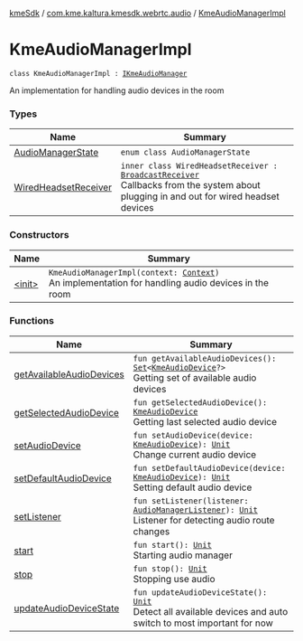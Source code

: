 [kmeSdk](../../index.md) / [com.kme.kaltura.kmesdk.webrtc.audio](../index.md) / [KmeAudioManagerImpl](./index.md)

# KmeAudioManagerImpl

`class KmeAudioManagerImpl : `[`IKmeAudioManager`](../-i-kme-audio-manager/index.md)

An implementation for handling audio devices in the room

### Types

| Name | Summary |
|---|---|
| [AudioManagerState](-audio-manager-state/index.md) | `enum class AudioManagerState` |
| [WiredHeadsetReceiver](-wired-headset-receiver/index.md) | `inner class WiredHeadsetReceiver : `[`BroadcastReceiver`](https://developer.android.com/reference/android/content/BroadcastReceiver.html)<br>Callbacks from the system about plugging in and out for wired headset devices |

### Constructors

| Name | Summary |
|---|---|
| [&lt;init&gt;](-init-.md) | `KmeAudioManagerImpl(context: `[`Context`](https://developer.android.com/reference/android/content/Context.html)`)`<br>An implementation for handling audio devices in the room |

### Functions

| Name | Summary |
|---|---|
| [getAvailableAudioDevices](get-available-audio-devices.md) | `fun getAvailableAudioDevices(): `[`Set`](https://kotlinlang.org/api/latest/jvm/stdlib/kotlin.collections/-set/index.html)`<`[`KmeAudioDevice`](../-kme-audio-device/index.md)`?>`<br>Getting set of available audio devices |
| [getSelectedAudioDevice](get-selected-audio-device.md) | `fun getSelectedAudioDevice(): `[`KmeAudioDevice`](../-kme-audio-device/index.md)<br>Getting last selected audio device |
| [setAudioDevice](set-audio-device.md) | `fun setAudioDevice(device: `[`KmeAudioDevice`](../-kme-audio-device/index.md)`): `[`Unit`](https://kotlinlang.org/api/latest/jvm/stdlib/kotlin/-unit/index.html)<br>Change current audio device |
| [setDefaultAudioDevice](set-default-audio-device.md) | `fun setDefaultAudioDevice(device: `[`KmeAudioDevice`](../-kme-audio-device/index.md)`): `[`Unit`](https://kotlinlang.org/api/latest/jvm/stdlib/kotlin/-unit/index.html)<br>Setting default audio device |
| [setListener](set-listener.md) | `fun setListener(listener: `[`AudioManagerListener`](../-audio-manager-listener/index.md)`): `[`Unit`](https://kotlinlang.org/api/latest/jvm/stdlib/kotlin/-unit/index.html)<br>Listener for detecting audio route changes |
| [start](start.md) | `fun start(): `[`Unit`](https://kotlinlang.org/api/latest/jvm/stdlib/kotlin/-unit/index.html)<br>Starting audio manager |
| [stop](stop.md) | `fun stop(): `[`Unit`](https://kotlinlang.org/api/latest/jvm/stdlib/kotlin/-unit/index.html)<br>Stopping use audio |
| [updateAudioDeviceState](update-audio-device-state.md) | `fun updateAudioDeviceState(): `[`Unit`](https://kotlinlang.org/api/latest/jvm/stdlib/kotlin/-unit/index.html)<br>Detect all available devices and auto switch to most important for now |
